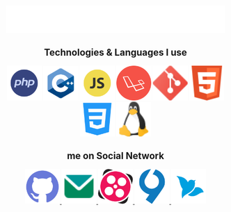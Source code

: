 <div align="center"><img src="/images/header.svg"></div>

<h2 align="center">Technologies & Languages I use</h2>

<div align="center">
    <img src="images/PHP.svg" alt="PHP" width="80px">
    <img src="images/Cpp.svg" alt="C++" width="80px">
    <img src="images/Javascript.svg" alt="Javascript" width="80px">
    <img src="images/Laravel.svg" alt="Laravel" width="80px">
    <img src="images/Git.svg" alt="Git" width="80px">
    <img src="images/Html.svg" alt="HTML" width="80px">
    <img src="images/Css.svg" alt="CSS" width="80px">
    <img src="images/Linux.svg" alt="Linux" width="80px">
</div>

<h2 align="center">me on Social Network</h2>

<p align="center">
    <a href="https://github.com/MimsadAlef">
        <img src="images/Github.svg" alt="GitHub" width="80px">
    </a>
    <a href="mailto:mimsadAlef@@mail.ir">
        <img src="images/Mail.svg" alt="mail" width="80px">
    </a>
    <a href="https://aparat.com/mimsadAlef">
        <img src="images/Aparat.svg" alt="Aparat" width="80px">
    </a>
    <a href="https://virgool.io/@MimsadAlef">
        <img src="images/Virgool.svg" alt="Virgool" width="80px">
    </a>
    <a href="https://wekhed.ir/@MimsadAlef">
        <img src="images/Wekhed.png" alt="Wekhed" width="80px">
    </a>
</p>
<!-- <h2 align="center">my project</h2> -->
